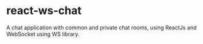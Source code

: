 # react-ws-chat
A chat application with common and private chat rooms, using ReactJs and WebSocket using WS library.
